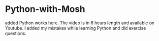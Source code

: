 # Python-with-Mosh
added Python works here. The video is in 6 hours length and available on Youtube. I added my mistakes while learning Python and did exercise questions.
